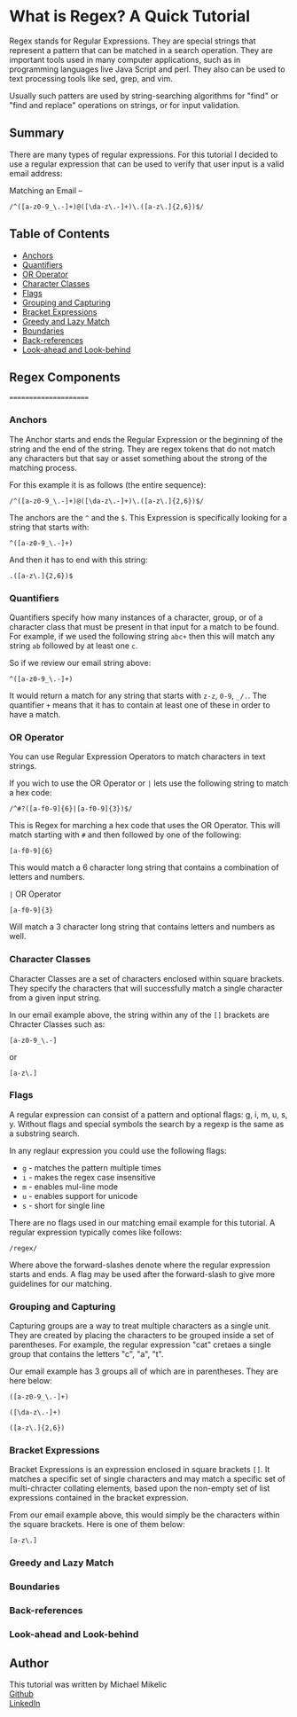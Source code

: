 # What is Regex? A Quick Tutorial

Regex stands for Regular Expressions.  They are special strings that represent a pattern that can be matched in a search operation.  They are important tools used in many computer applications, such as in programming languages live Java Script and perl.  They also can be used to text processing tools like sed, grep, and vim.

Usually such patters are used by string-searching algorithms for "find" or "find and replace" operations on strings, or for input validation.

## Summary

There are many types of regular expressions.  For this tutorial I decided to use a regular expression that can be used to verify that user input is a valid email address:

Matching an Email – 

```
/^([a-z0-9_\.-]+)@([\da-z\.-]+)\.([a-z\.]{2,6})$/
```

## Table of Contents

- [Anchors](#anchors)
- [Quantifiers](#quantifiers)
- [OR Operator](#or-operator)
- [Character Classes](#character-classes)
- [Flags](#flags)
- [Grouping and Capturing](#grouping-and-capturing)
- [Bracket Expressions](#bracket-expressions)
- [Greedy and Lazy Match](#greedy-and-lazy-match)
- [Boundaries](#boundaries)
- [Back-references](#back-references)
- [Look-ahead and Look-behind](#look-ahead-and-look-behind)

## Regex Components
```
====================
```

### Anchors
The Anchor starts and ends the Regular Expression or the beginning of the string and the end of the string.  They are regex tokens that do not match any characters but that say or asset something about the strong of the matching process.  

For this example it is as follows (the entire sequence):

```
/^([a-z0-9_\.-]+)@([\da-z\.-]+)\.([a-z\.]{2,6})$/
```

The anchors are the `^` and the `$`.  This Expression is specifically looking for a string that starts with:

```
^([a-z0-9_\.-]+)
```

And then it has to end with this string:

```
.([a-z\.]{2,6})$
```

### Quantifiers
Quantifiers specify how many instances of a character, group, or of a character class that must be present in that input for a match to be found.  For example, if we used the following string `abc+` then this will match any string `ab` followed by at least one `c`.

So if we review our email string above:

```
^([a-z0-9_\.-]+)
```
It would return a match for any string that starts with `z-z`, `0-9`, `_/.`.  The quantifier `+` means that it has to contain at least one of these in order to have a match.  

### OR Operator

You can use Regular Expression Operators to match characters in text strings.  

If you wich to use the OR Operator or `|` lets use the following string to match a hex code:

```
/^#?([a-f0-9]{6}|[a-f0-9]{3})$/
```
This is Regex for marching a hex code that uses the OR Operator.  This will match starting with `#` and then followed by one of the following:

```
[a-f0-9]{6}
```
This would match a 6 character long string that contains a combination of letters and numbers.

`|` OR Operator

```
[a-f0-9]{3}
```
Will match a 3 character long string that contains letters and numbers as well. 


### Character Classes

Character Classes are a set of characters enclosed within square brackets.  They specify the characters that will successfully match a single character from a given input string.  

In our email example above, the string within any of the `[]` brackets are Chracter Classes such as:
```
[a-z0-9_\.-]
``` 
or
```
[a-z\.]
```

### Flags

A regular expression can consist of a pattern and optional flags: g, i, m, u, s, y.  Without flags and special symbols the search by a regexp is the same as a substring search.  

In any reglaur expression you could use the following flags:
- `g` - matches the pattern multiple times
- `i` - makes the regex case insensitive
- `m` - enables mul-line mode
- `u` - enables support for unicode
- `s` - short for single line

There are no flags used in our matching email example for this tutorial.  A regular expression typically comes like follows:

```
/regex/
```
Where above the forward-slashes denote where the regular expression starts and ends.  A flag may be used after the forward-slash to give more guidelines for our matching.  


### Grouping and Capturing

Capturing groups are a way to treat multiple characters as a single unit.  They are created by placing the characters to be grouped inside a set of parentheses.  For example, the regular expression "cat" cretaes a single group that contains the letters "c", "a", "t".  

Our email example has 3 groups all of which are in parentheses.  They are here below:
```
([a-z0-9_\.-]+)
```
```
([\da-z\.-]+)
```
```
([a-z\.]{2,6})
```


### Bracket Expressions

Bracket Expressions is an expression enclosed in square brackets `[]`.  It matches a specific set of single characters and may match a specific set of multi-chracter collating elements, based upon the non-empty set of list expressions contained in the bracket expression.  

From our email example above, this would simply be the characters within the square brackets.  Here is one of them below:
```
[a-z\.]
```


### Greedy and Lazy Match


### Boundaries

### Back-references

### Look-ahead and Look-behind

## Author

This tutorial was written by Michael Mikelic
</br>
[Github](https://michaelmikelic.github.io/regex-tutorial/)
</br>
[LinkedIn](https://www.linkedin.com/in/mmikelic/)

